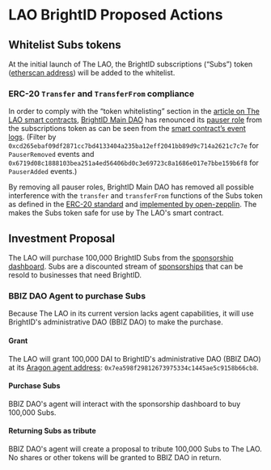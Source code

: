 # LAO BrightID Proposed Actions

## Whitelist Subs tokens
At the initial launch of The LAO, the BrightID subscriptions (“Subs”) token ([etherscan address](https://etherscan.io/token/0x61CEAc48136d6782DBD83c09f51E23514D12470a)) will be added to the whitelist.

### ERC-20 `Transfer` and `TransferFrom` compliance
In order to comply with the “token whitelisting” section in the [article on The LAO smart contracts](https://medium.com/@thelaoofficial/the-lao-joins-forces-with-moloch-dao-and-metacartel-to-begin-to-standardize-dao-related-smart-b6ee4b0db071), [BrightID Main DAO](https://mainnet.aragon.org/#/brightid/organization/) has renounced its [pauser role](https://github.com/BrightID/Sponsorship-Subscriptions-SmartContracts/blob/master/node_modules/openzeppelin-solidity/contracts/access/roles/PauserRole.sol) from the subscriptions token as can be seen from the [smart contract’s event logs](https://etherscan.io/address/0x61CEAc48136d6782DBD83c09f51E23514D12470a#events). (Filter by `0xcd265ebaf09df2871cc7bd4133404a235ba12eff2041bb89d9c714a2621c7c7e` for `PauserRemoved` events and `0x6719d08c1888103bea251a4ed56406bd0c3e69723c8a1686e017e7bbe159b6f8` for `PauserAdded` events.)

By removing all pauser roles, BrightID Main DAO has removed all possible interference with the `transfer` and `transferFrom` functions of the Subs token as defined in the [ERC-20 standard](https://eips.ethereum.org/EIPS/eip-20) and [implemented by open-zepplin](https://github.com/BrightID/Sponsorship-Subscriptions-SmartContracts/blob/master/node_modules/openzeppelin-solidity/contracts/token/ERC20/ERC20.sol). The makes the Subs token safe for use by The LAO's smart contract.

## Investment Proposal
The LAO will purchase 100,000 BrightID Subs from the [sponsorship dashboard](https://sp.brightid.org). Subs are a discounted stream of [sponsorships](https://medium.com/brightid/brightid-sponsorships-5327a8d39f1e) that can be resold to businesses that need BrightID.

### BBIZ DAO Agent to purchase Subs
Because The LAO in its current version lacks agent capabilities, it will use BrightID's administrative DAO (BBIZ DAO) to make the purchase.

#### Grant
The LAO will grant 100,000 DAI to BrightID's administrative DAO (BBIZ DAO) at its [Aragon agent address](https://mainnet.aragon.org/#/brightidbiz/organization): `0x7ea598f29812673975334c1445ae5c9158b66cb8`.

#### Purchase Subs
BBIZ DAO's agent will interact with the sponsorship dashboard to buy 100,000 Subs.

#### Returning Subs as tribute
BBIZ DAO's agent will create a proposal to tribute 100,000 Subs to The LAO. No shares or other tokens will be granted to BBIZ DAO in return.
